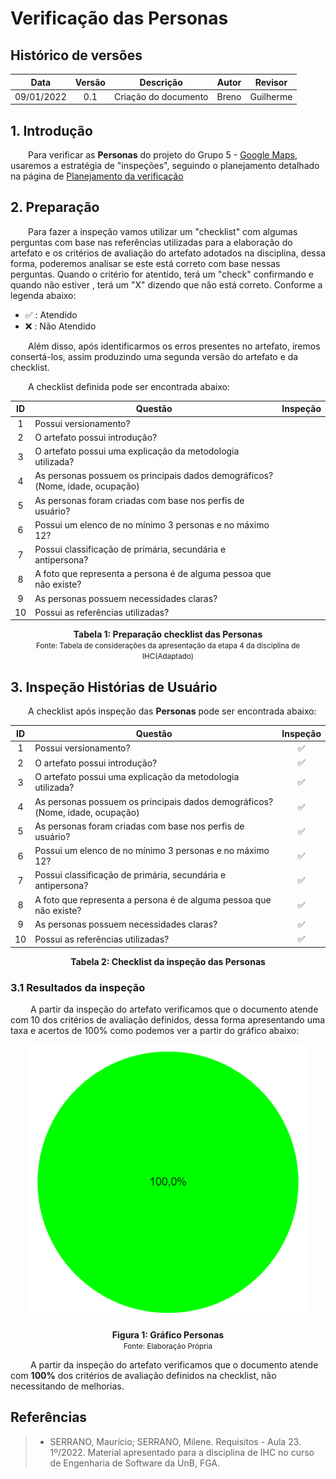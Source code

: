 # Verificação das Personas

## Histórico de versões
| Data | Versão | Descrição | Autor | Revisor |
| :---: | :---: | :---: | :---: | :---: |
| 09/01/2022 | 0.1 | Criação do documento | Breno | Guilherme |

## 1. Introdução

&emsp;&emsp;Para verificar as **Personas** do projeto do Grupo 5 - [Google Maps](https://requisitos-de-software.github.io/2022.2-GoogleMaps/), usaremos a estratégia de "inspeções", seguindo o planejamento detalhado na página de [Planejamento da verificação](../planejamento.md)

## 2. Preparação

&emsp;&emsp;Para fazer a inspeção vamos utilizar um "checklist" com algumas perguntas com base nas referências utilizadas para a elaboração do artefato e os critérios de avaliação do artefato adotados na disciplina, dessa forma, poderemos analisar se este está correto com base nessas perguntas. Quando o critério for atentido, terá um "check" confirmando e quando não estiver , terá um "X" dizendo que não está correto. Conforme a legenda abaixo:

- ✅ : Atendido
- ❌ : Não Atendido

&emsp;&emsp;Além disso, após identificarmos os erros presentes no artefato, iremos consertá-los, assim produzindo uma segunda versão do artefato e da checklist.

&emsp;&emsp;A checklist definida pode ser encontrada abaixo:

<center>

| ID |Questão| Inspeção |
| :---: | --- | :---: |
| 1 | Possui versionamento? |  |
| 2 | O artefato possui introdução? |  |
| 3 | O artefato possui uma explicação da metodologia utilizada? |  |
| 4 | As personas possuem os principais dados demográficos?(Nome, idade, ocupação) | |
| 5 | As personas foram criadas com base nos perfis de usuário? | |
| 6 | Possui um elenco de no mínimo 3 personas e no máximo 12? | |
| 7 | Possui classificação de primária, secundária e antipersona? | |
| 8 | A foto que representa a persona é de alguma pessoa que não existe? | |
| 9 | As personas possuem necessidades claras? | |
| 10 | Possui as referências utilizadas? | |


</center>

<figcaption align='center'>
    <b>Tabela 1: Preparação checklist das Personas </b>
    <br><small> Fonte: Tabela de considerações da apresentação da etapa 4 da disciplina de IHC(Adaptado)</small>
</figcaption>


## 3. Inspeção Histórias de Usuário

&emsp;&emsp;A checklist após inspeção das **Personas** pode ser encontrada abaixo:

<center>

| ID | Questão | Inspeção |
| :---: | --- | :---: |
| 1 | Possui versionamento? | ✅ |
| 2 | O artefato possui introdução? | ✅ |
| 3 | O artefato possui uma explicação da metodologia utilizada? | ✅ |
| 4 | As personas possuem os principais dados demográficos?(Nome, idade, ocupação) | ✅ |
| 5 | As personas foram criadas com base nos perfis de usuário? | ✅ |
| 6 | Possui um elenco de no mínimo 3 personas e no máximo 12? | ✅ |
| 7 | Possui classificação de primária, secundária e antipersona? | ✅ |
| 8 | A foto que representa a persona é de alguma pessoa que não existe? | ✅ |
| 9 | As personas possuem necessidades claras? | ✅ |
| 10 | Possui as referências utilizadas? | ✅ |


</center>

<figcaption align='center'>
    <b>Tabela 2: Checklist da inspeção das Personas </b>
</figcaption>

### 3.1 Resultados da inspeção
&emsp;&emsp; A partir da inspeção do artefato verificamos que o documento atende com 10 dos critérios de avaliação definidos, dessa forma apresentando uma taxa e acertos de 100% como podemos ver a partir do gráfico abaixo:

<center>

![Grafico](../assets/../../assets/vericicacao/grafico-personas.png)

</center>

<figcaption align='center'>
    <b>Figura 1: Gráfico Personas  </b>
    <br><small> Fonte: Elaboração Própria </small>
</figcaption>


&emsp;&emsp; A partir da inspeção do artefato verificamos que o documento atende com **100%** dos critérios de avaliação definidos na checklist, não necessitando de melhorias.


## Referências

> * SERRANO, Maurício; SERRANO, Milene. Requisitos - Aula 23. 1º/2022. Material apresentado para a disciplina de IHC no curso de Engenharia de Software da UnB, FGA.
